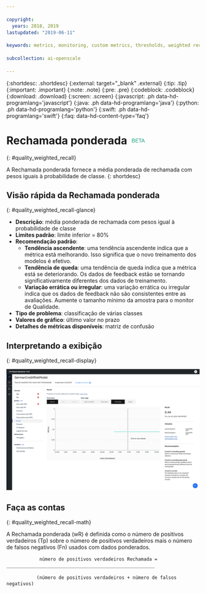 ```yaml
---

copyright:
  years: 2018, 2019
lastupdated: "2019-06-11"

keywords: metrics, monitoring, custom metrics, thresholds, weighted recal

subcollection: ai-openscale

---
```


{:shortdesc: .shortdesc}
{:external: target="_blank" .external}
{:tip: .tip}
{:important: .important}
{:note: .note}
{:pre: .pre}
{:codeblock: .codeblock}
{:download: .download}
{:screen: .screen}
{:javascript: .ph data-hd-programlang='javascript'}
{:java: .ph data-hd-programlang='java'}
{:python: .ph data-hd-programlang='python'}
{:swift: .ph data-hd-programlang='swift'}
{:faq: data-hd-content-type='faq'}

# Rechamada ponderada ![tag beta](images/beta.png)
{: #quality_weighted_recall}

A Rechamada ponderada fornece a média ponderada de rechamada com pesos iguais à probabilidade de classe.
{: shortdesc}

## Visão rápida da Rechamada ponderada
{: #quality_weighted_recall-glance}

- **Descrição**: média ponderada de rechamada com pesos igual à probabilidade de classe
- **Limites padrão**: limite inferior = 80%
- **Recomendação padrão**:
   - **Tendência ascendente**: uma tendência ascendente indica que a métrica está melhorando. Isso significa que o novo treinamento dos modelos é efetivo.
   - **Tendência de queda**: uma tendência de queda indica que a métrica
está se deteriorando. Os dados de feedback estão se tornando significativamente diferentes dos dados de treinamento.
   - **Variação errática ou irregular**: uma variação errática ou irregular
indica que os dados de feedback não são consistentes entre as avaliações. Aumente o tamanho mínimo da
amostra para o monitor de Qualidade.
- **Tipo de problema**: classificação de várias classes
- **Valores de gráfico**: último valor no prazo
- **Detalhes de métricas disponíveis**: matriz de confusão

## Interpretando a exibição
{: #quality_weighted_recall-display}

![o gráfico de rechamada ponderada é exibido.](images/quality-recall.png)

## Faça as contas
{: #quality_weighted_recall-math}

A Rechamada ponderada (wR) é definida como o número de positivos verdadeiros (Tp) sobre o número de positivos verdadeiros mais o número de falsos negativos (Fn) usados com dados ponderados. 

```
            número de positivos verdadeiros Rechamada = ______________________________________________________

           (número de positivos verdadeiros + número de falsos negativos)
```
